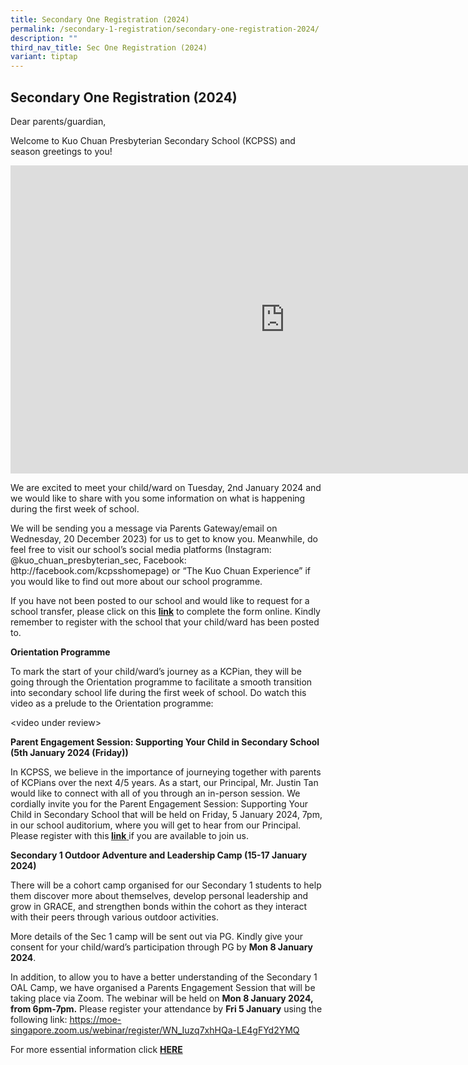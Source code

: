 ```yaml
---
title: Secondary One Registration (2024)
permalink: /secondary-1-registration/secondary-one-registration-2024/
description: ""
third_nav_title: Sec One Registration (2024)
variant: tiptap
---
```

<h2>Secondary One Registration (2024)</h2><p>Dear parents/guardian,</p><p>Welcome to Kuo Chuan Presbyterian Secondary School (KCPSS) and season greetings to you!</p><div class="iframe-wrapper"><iframe height="493" width="877" allowfullscreen="true" frameborder="0" src="https://www.youtube.com/embed/6TpnJ8mKP_I"></iframe></div><p>We are excited to meet your child/ward on Tuesday, 2nd January 2024 and we would like to share with you some information on what is happening during the first week of school.</p><p>We will be sending you a message via Parents Gateway/email on Wednesday, 20 December 2023) for us to get to know you. Meanwhile, do feel free to visit our school’s social media platforms (Instagram: @kuo_chuan_presbyterian_sec, Facebook: http://facebook.com/kcpsshomepage) or “The Kuo Chuan Experience” if you would like to find out more about our school programme.</p><p>If you have not been posted to our school and would like to request for a school transfer, please click on this <strong><a href="https://go.gov.sg/kcps1schtransfer2024" rel="noopener noreferrer nofollow" target="_blank">link</a></strong> to complete the form online. Kindly remember to register with the school that your child/ward has been posted to.</p><p><strong>Orientation Programme</strong></p><p>To mark the start of your child/ward’s journey as a KCPian, they will be going through the Orientation programme to facilitate a smooth transition into secondary school life during the first week of school. Do watch this video as a prelude to the Orientation programme:</p><p>&lt;video under review&gt;</p><p><strong>Parent Engagement Session: Supporting Your Child in Secondary School (5th January 2024 (Friday))</strong></p><p>In KCPSS, we believe in the importance of journeying together with parents of KCPians over the next 4/5 years. As a start, our Principal, Mr. Justin Tan would like to connect with all of you through an in-person session. We cordially invite you for the Parent Engagement Session: Supporting Your Child in Secondary School that will be held on Friday, 5 January 2024, 7pm, in our school auditorium, where you will get to hear from our Principal. Please register with this<strong> <a href="https://go.gov.sg/kcps12024parentengagement" rel="noopener noreferrer nofollow" target="_blank">link</a></strong><a href="https://go.gov.sg/kcps12024parentengagement" rel="noopener noreferrer nofollow" target="_blank"> </a>if you are available to join us.</p><p></p><p><strong>Secondary 1 Outdoor Adventure and Leadership Camp (15-17 January 2024)&nbsp;</strong></p><p>There will be a cohort camp organised for our Secondary 1 students to help them discover more about themselves, develop personal leadership and grow in GRACE, and strengthen bonds within the cohort as they interact with their peers through various outdoor activities.&nbsp;&nbsp;</p><p></p><p>More details of the Sec 1 camp will be sent out via PG. Kindly give your consent for your child/ward’s participation through PG by <strong>Mon 8 January 2024</strong>.&nbsp;&nbsp;</p><p></p><p>In addition, to allow you to have a better understanding of the Secondary 1 OAL Camp, we have organised a Parents Engagement Session that will be taking place via Zoom. The webinar will be held on <strong>Mon 8 January 2024, from 6pm-7pm.</strong> Please register your attendance by <strong>Fri 5 January</strong> using the following link: <a href="https://moe-singapore.zoom.us/webinar/register/WN_Iuzq7xhHQa-LE4gFYd2YMQ" rel="noopener noreferrer nofollow" target="_blank"><u>https://moe-singapore.zoom.us/webinar/register/WN_Iuzq7xhHQa-LE4gFYd2YMQ</u></a>&nbsp;</p><p></p><p>For more essential information click <strong><a href="https://kuochuanpresbyteriansec.moe.edu.sg/secondary-1-registration/sec-one-registration-2024/essential-information/" rel="noopener noreferrer nofollow" target="_blank">HERE</a></strong></p>